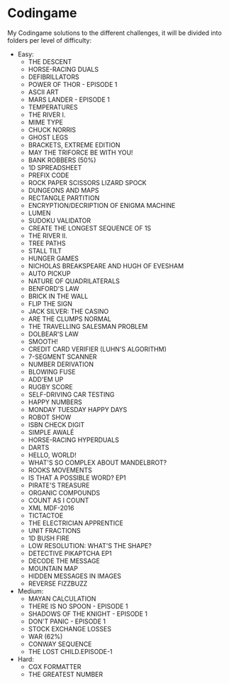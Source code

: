 # Codingame
My Codingame solutions to the different challenges, it will be divided into folders per level of difficulty:
- Easy:
	- THE DESCENT
	- HORSE-RACING DUALS
	- DEFIBRILLATORS
	- POWER OF THOR - EPISODE 1
	- ASCII ART
	- MARS LANDER - EPISODE 1
	- TEMPERATURES
	- THE RIVER I.
	- MIME TYPE
	- CHUCK NORRIS
	- GHOST LEGS
	- BRACKETS, EXTREME EDITION
	- MAY THE TRIFORCE BE WITH YOU!
	- BANK ROBBERS (50%)
	- 1D SPREADSHEET
	- PREFIX CODE
	- ROCK PAPER SCISSORS LIZARD SPOCK
	- DUNGEONS AND MAPS
	- RECTANGLE PARTITION
	- ENCRYPTION/DECRIPTION OF ENIGMA MACHINE
	- LUMEN
	- SUDOKU VALIDATOR
	- CREATE THE LONGEST SEQUENCE OF 1S
	- THE RIVER II.
	- TREE PATHS
	- STALL TILT
	- HUNGER GAMES
	- NICHOLAS BREAKSPEARE AND HUGH OF EVESHAM
	- AUTO PICKUP
	- NATURE OF QUADRILATERALS
	- BENFORD'S LAW
	- BRICK IN THE WALL
	- FLIP THE SIGN
	- JACK SILVER: THE CASINO
	- ARE THE CLUMPS NORMAL
	- THE TRAVELLING SALESMAN PROBLEM
	- DOLBEAR'S LAW
	- SMOOTH!
	- CREDIT CARD VERIFIER (LUHN'S ALGORITHM)
	- 7-SEGMENT SCANNER
	- NUMBER DERIVATION
	- BLOWING FUSE
	- ADD'EM UP
	- RUGBY SCORE
	- SELF-DRIVING CAR TESTING
	- HAPPY NUMBERS
	- MONDAY TUESDAY HAPPY DAYS
	- ROBOT SHOW
	- ISBN CHECK DIGIT
	- SIMPLE AWALÉ
	- HORSE-RACING HYPERDUALS
	- DARTS
	- HELLO, WORLD!
	- WHAT'S SO COMPLEX ABOUT MANDELBROT?
	- ROOKS MOVEMENTS
	- IS THAT A POSSIBLE WORD? EP1
	- PIRATE'S TREASURE
	- ORGANIC COMPOUNDS
	- COUNT AS I COUNT
	- XML MDF-2016
	- TICTACTOE
	- THE ELECTRICIAN APPRENTICE
	- UNIT FRACTIONS
	- 1D BUSH FIRE
	- LOW RESOLUTION: WHAT'S THE SHAPE?
	- DETECTIVE PIKAPTCHA EP1
	- DECODE THE MESSAGE
	- MOUNTAIN MAP
	- HIDDEN MESSAGES IN IMAGES
	- REVERSE FIZZBUZZ
- Medium:
	- MAYAN CALCULATION
	- THERE IS NO SPOON - EPISODE 1
	- SHADOWS OF THE KNIGHT - EPISODE 1
	- DON'T PANIC - EPISODE 1
	- STOCK EXCHANGE LOSSES
	- WAR (62%)
	- CONWAY SEQUENCE
	- THE LOST CHILD.EPISODE-1
- Hard:
	- CGX FORMATTER
	- THE GREATEST NUMBER
